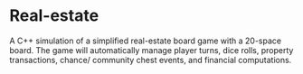 # Real-estate
A C++ simulation of a simplified real-estate board game with a 20-space board. The game will automatically manage player turns, dice rolls, property transactions, chance/ community chest events, and financial computations.
